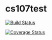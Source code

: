 # cs107test

[![Build Status](https://travis-ci.org/aakamishra/cs107test.svg?branch=main)](https://travis-ci.org/aakamishra/cs107test.svg?branch=main)

[![Coverage Status](https://codecov.io/gh/aakamishra/cs107test/branch/main/graph/badge.svg)](https://codecov.io/gh/aakamishra/cs107test)
